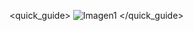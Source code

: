 <quick_guide>
![Imagen1](http://static.energysistem.com/images/manuals/39930/52d42d0e441fc.jpg)
</quick_guide>
